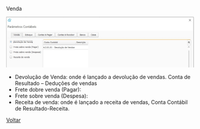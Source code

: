 Venda

![](images/contabilidade_parametros_contabeis_venda.JPG)

- Devolução de Venda: onde é lançado a devolução de vendas. Conta de Resultado – Deduções de vendas
- Frete dobre venda (Pagar):
- Frete sobre venda (Despesa):
- Receita de venda: onde é lançado a receita de vendas, Conta Contábil de Resultado-Receita.





[Voltar](ajustes_contabilidade.md)

